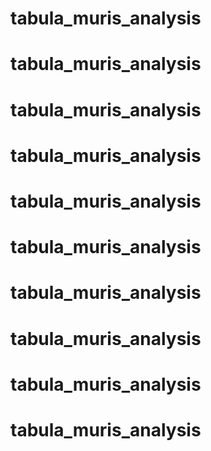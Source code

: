 # tabula_muris_analysis
# tabula_muris_analysis
# tabula_muris_analysis
# tabula_muris_analysis
# tabula_muris_analysis
# tabula_muris_analysis
# tabula_muris_analysis
# tabula_muris_analysis
# tabula_muris_analysis
# tabula_muris_analysis
